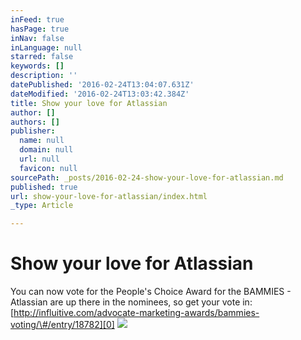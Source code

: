 ```yaml
---
inFeed: true
hasPage: true
inNav: false
inLanguage: null
starred: false
keywords: []
description: ''
datePublished: '2016-02-24T13:04:07.631Z'
dateModified: '2016-02-24T13:03:42.384Z'
title: Show your love for Atlassian
author: []
authors: []
publisher:
  name: null
  domain: null
  url: null
  favicon: null
sourcePath: _posts/2016-02-24-show-your-love-for-atlassian.md
published: true
url: show-your-love-for-atlassian/index.html
_type: Article

---
```

# Show your love for Atlassian

You can now vote for the People's Choice Award for the BAMMIES - Atlassian are up there in the nominees, so get your vote in: [http://influitive.com/advocate-marketing-awards/bammies-voting/\#/entry/18782][0]
![](https://the-grid-user-content.s3-us-west-2.amazonaws.com/5ef73644-b0b2-49d9-8846-7e8426aaf8f1.jpg)

[0]: http://influitive.com/advocate-marketing-awards/bammies-voting/#/entry/18782